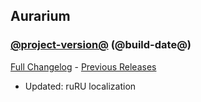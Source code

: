 ## Aurarium
### [@project-version@](https://github.com/wow-addon-dev/Aurarium/tree/@project-version@) (@build-date@)
[Full Changelog](@full-changelog@) - [Previous Releases](https://github.com/wow-addon-dev/Aurarium/releases)

- Updated: ruRU localization
